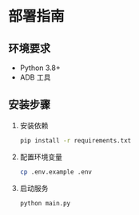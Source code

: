 # 部署指南

## 环境要求
- Python 3.8+
- ADB 工具

## 安装步骤
1. 安装依赖
   ```bash
   pip install -r requirements.txt
   ```

2. 配置环境变量
   ```bash
   cp .env.example .env
   ```

3. 启动服务
   ```bash
   python main.py
   ``` 